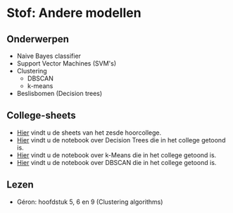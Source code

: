 # Stof: Andere modellen

## Onderwerpen

* Naive Bayes classifier
* Support Vector Machines (SVM's)
* Clustering
    * DBSCAN
    * k-means
* Beslisbomen (Decision trees)

## College-sheets

* [Hier](../files/6.andere-modellen.pptx) vindt u de sheets van het zesde hoorcollege.
* [Hier](https://github.com/hanze-hbo-ict/Machine-Learning/blob/master/Notebooks/demo%20decision%20tree%20live%20coding%20HC6.ipynb) vindt u de notebook over Decision Trees die in het college getoond is.
* [Hier](https://github.com/hanze-hbo-ict/Machine-Learning/blob/master/Notebooks/demo%20kmeans%20live%20coding%20HC6.ipynb) vindt u de notebook over k-Means die in het college getoond is.
* [Hier](https://github.com/hanze-hbo-ict/Machine-Learning/blob/master/Notebooks/demo%20DBSCAN%20live%20coding%20HC6.ipynb) vindt u de notebook over DBSCAN die in het college getoond is.

## Lezen

* Géron: hoofdstuk 5, 6 en 9 (Clustering algorithms)